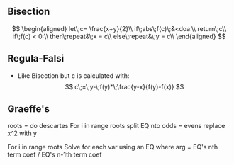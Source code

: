 ## Bisection
$$
\begin{aligned}
let\;c= \frac{x+y}{2}\\
if\;abs\;f(c)\;&<doa:\\
return\;c\\
if\;f(c) < 0:\\
then\;repeat&\;x = c\\
else\;repeat&\;y = c\\
\end{aligned}
$$
## Regula-Falsi
* Like Bisection but c is calculated with:
  $$
  c\;=\;y-\;f(y)*\;\frac{y-x}{f(y)-f(x)}
  $$
## Graeffe's
roots = do descartes
For i in range roots
split EQ nto odds = evens
replace x^2 with y

For i in range roots
 Solve for each var using an EQ where arg = EQ's nth term coef / EQ's n-1th term coef